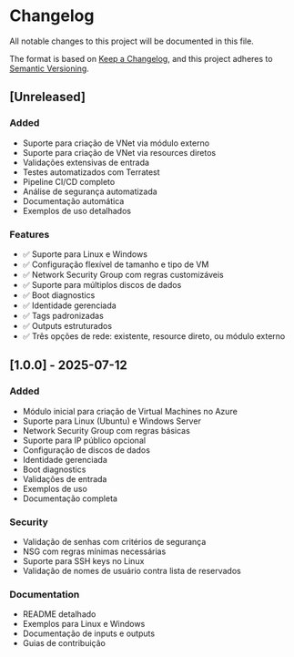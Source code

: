 # Changelog

All notable changes to this project will be documented in this file.

The format is based on [Keep a Changelog](https://keepachangelog.com/en/1.0.0/),
and this project adheres to [Semantic Versioning](https://semver.org/spec/v2.0.0.html).

## [Unreleased]

### Added
- Suporte para criação de VNet via módulo externo
- Suporte para criação de VNet via resources diretos
- Validações extensivas de entrada
- Testes automatizados com Terratest
- Pipeline CI/CD completo
- Análise de segurança automatizada
- Documentação automática
- Exemplos de uso detalhados

### Features
- ✅ Suporte para Linux e Windows
- ✅ Configuração flexível de tamanho e tipo de VM
- ✅ Network Security Group com regras customizáveis
- ✅ Suporte para múltiplos discos de dados
- ✅ Boot diagnostics
- ✅ Identidade gerenciada
- ✅ Tags padronizadas
- ✅ Outputs estruturados
- ✅ Três opções de rede: existente, resource direto, ou módulo externo

## [1.0.0] - 2025-07-12

### Added
- Módulo inicial para criação de Virtual Machines no Azure
- Suporte para Linux (Ubuntu) e Windows Server
- Network Security Group com regras básicas
- Suporte para IP público opcional
- Configuração de discos de dados
- Identidade gerenciada
- Boot diagnostics
- Validações de entrada
- Exemplos de uso
- Documentação completa

### Security
- Validação de senhas com critérios de segurança
- NSG com regras mínimas necessárias
- Suporte para SSH keys no Linux
- Validação de nomes de usuário contra lista de reservados

### Documentation
- README detalhado
- Exemplos para Linux e Windows
- Documentação de inputs e outputs
- Guias de contribuição
